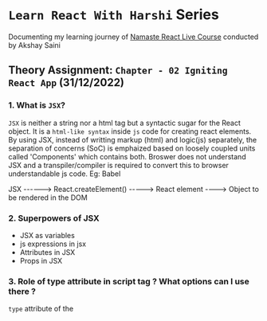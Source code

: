 # `Learn React With Harshi` Series 
   Documenting my learning journey of [Namaste React Live Course](https://learn.namastedev.com/) conducted by Akshay Saini
   
   
## Theory Assignment: `Chapter - 02 Igniting React App` (31/12/2022)

### 1. What is `JSX`?
`JSX` is neither a string nor a html tag but a syntactic sugar for the React object. It is a `html-like syntax` inside `js` code for creating react elements. By using JSX, instead of writting markup (html) and logic(js) separately, the separation of concerns (SoC) is emphaized based on loosely coupled units called 'Components' which contains both. 
Broswer does not understand JSX and a transpiler/compiler is required to convert this to browser understandable js code. Eg: Babel

JSX ------> React.createElement() -----> React element ----> Object to be rendered in the DOM

### 2. Superpowers of JSX 
- JSX as variables
- js expressions in jsx 
- Attributes in JSX
- Props in JSX

### 3. Role of type attribute in script tag ? What options can I use there ?

`type` attribute of the <script> tag indicates the type of script.Until HTML 4,  type is a required attribute. The value of type can be any of the following : 

```
<script type="" src="app.js"></script>
```
In HTML5, type attribute is not mandatory. If type attribute is not present(default), or an empty string (type="") or javascript MIME type (text/javascript or application/ecmascript), it is treated as classic "javascript" file.

```
<script type="module" src="app.js"></script>
```
If the type attribute is set `module`, then the code in that js file is treated as module.

```
<script type="importmap" src="app.js"></script>
```
If the type attribute is set `importmap`, the body of teh element contains importmap ie an JSON object using which the browser can resolve the module specifiers while importing modules.

```
<script type="{$anyothervalue}" src="app.js"></script>
```
  
If the type attribute contains anyother value, then the code is treated as data block and will not be processed by the browser. A valid MIME type other than Javascript MIME type (Eg: image/png or text/css) must be mentioned. All the other attributes for this type will be ignored even the `src` attribute.

   
### 4. {TitleComponent} vs {<TitleComponent />} vs {<TitleComponent></TitleComponent>} in jsx    

   `{ TitleComponent }` - No output is shown in the browser. Console throws the following warning
   ```
   index.js:1 Warning: Functions are not valid as a React child. This may happen if you return a Component instead of <Component /> from render. Or maybe you meant to call this function rather than return it.
  
   ```


